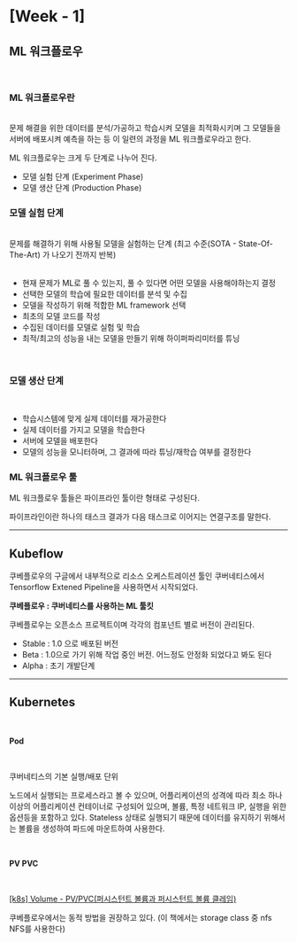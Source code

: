 # \[Week - 1\]

## ML 워크플로우

<br>

### ML 워크플로우란

<br>
문제 해결을 위한 데이터를 분석/가공하고 학습시켜 모델을 최적화시키며 그 모델들을 서버에 배포시켜 예측을 하는 등 이 일련의 과정을 ML 워크플로우라고 한다.

ML 워크플로우는 크게 두 단계로 나누어 진다.

- 모델 실험 단계 (Experiment Phase)
- 모델 생산 단계 (Production Phase)

### 모델 실험 단계

<br>
문제를 해결하기 위해 사용될 모델을 실험하는 단계 (최고 수준(SOTA - State-Of-The-Art) 가 나오기 전까지 반복)
<br>
<br>

- 현재 문제가 ML로 풀 수 있는지, 풀 수 있다면 어떤 모델을 사용해야하는지 결정
- 선택한 모델의 학습에 필요한 데이터를 분석 및 수집
- 모델을 작성하기 위해 적합한 ML framework 선택
- 최초의 모델 코드를 작성
- 수집된 데이터를 모델로 실험 및 학습
- 최적/최고의 성능을 내는 모델을 만들기 위해 하이퍼파리미터를 튜닝

<br>

### 모델 생산 단계

<br>

- 학습시스템에 맞게 실제 데이터를 재가공한다
- 실제 데이터를 가지고 모델을 학습한다
- 서버에 모델을 배포한다
- 모델의 성능을 모니터하며, 그 결과에 따라 튜닝/재학습 여부를 결정한다

### ML 워크플로우 툴

ML 워크플로우 툴들은 파이프라인 툴이란 형태로 구성된다.

파이프라인이란 하나의 태스크 결과가 다음 태스크로 이어지는 연결구조를 말한다.

---

## Kubeflow

쿠베플로우의 구글에서 내부적으로 리소스 오케스트레이션 툴인 쿠버네티스에서 Tensorflow Extened Pipeline을 사용하면서 시작되었다.

**쿠베플로우 : 쿠버네티스를 사용하는 ML 툴킷**

쿠베플로우는 오픈소스 프로젝트이며 각각의 컴포넌트 별로 버전이 관리된다.

- Stable : 1.0 으로 배포된 버전
- Beta : 1.0으로 가기 위해 작업 중인 버전. 어느정도 안정화 되었다고 봐도 된다
- Alpha : 초기 개발단계

---

## Kubernetes

<br>

**Pod**

<br>

쿠버네티스의 기본 실행/배포 단위

노드에서 실행되는 프로세스라고 볼 수 있으며, 어플리케이션의 성격에 따라 최소 하나 이상의 어플리케이션 컨테이너로 구성되어 있으며, 볼륨, 특정 네트워크 IP, 실행을 위한 옵션등을 포함하고 있다. Stateless 상태로 실행되기 때문에 데이터를 유지하기 위해서는 볼륨을 생성하여 파드에 마운트하여 사용한다.

<br>

**PV PVC**

<br>

[\[k8s\] Volume - PV/PVC(퍼시스턴트 볼륨과 퍼시스턴트 볼륨 클레임)](https://kimjingo.tistory.com/153)

쿠베플로우에서는 동적 방법을 권장하고 있다. (이 책에서는 storage class 중 nfs NFS를 사용한다)
